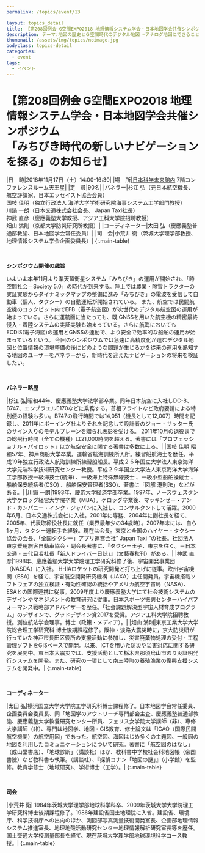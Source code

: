 ```yaml
---
permalink: /topics/event/13

layout: topics_detail
title: 【第208回例会 G空間EXPO2018 地理情報システム学会・日本地図学会共催シンポジウム<br>「みちびき時代の新しいナビゲーションを探る」のお知らせ】
description: テーマ:地図の歴史とＧ空間時代のデジタル地図 ―アナログ地図にできること、デジタル地図がすべきこと―
thumbnail: /assets/img/topics/noimage.jpg
bodyclass: topics-detail
categories:
  - event
tags:
  - イベント
---
```


# 【第208回例会 G空間EXPO2018 地理情報システム学会・日本地図学会共催シンポジウム<br>「みちびき時代の新しいナビゲーションを探る」のお知らせ】

|日　時|2018年11月17日（土）14:00-16:30|
|場　所|[日本科学未来館内](http://www.g-expo.jp/access/) 7階コンファレンスルーム天王星|
|定　員|90名|
|パネラー|杉江 弘（元日本航空機長、航空評論家、日本エッセイスト協会会員）<br>国枝 佳明（独立行政法人 海洋大学学術研究院海事システム工学部門教授）<br>川鍋 一朗（日本交通株式会社会長、 Japan Taxi社長）<br>神武 直彦（慶應義塾大学教授、アジア工科大学院招聘教授）<br>畑山 満則（京都大学防災研究所教授）|
|コーディネーター|太田 弘（慶應義塾普通部教諭、日本地図学会常任委員）|
|司　会|小荒井 衛（茨城大学理学部教授、地理情報システム学会企画委員長）|
{:.main-table}

<br>

**シンポジウム開催の趣旨**

いよいよ本年11月より準天頂衛星システム「みちびき」の運用が開始され、「時空間社会＝Society 5.0」の時代が到来する。陸上では農業・除雪トラクターの実証実験からダイナミックマップの整備に進み「みちびき」の電波を受信して自動車（個人、タクシー）の自動運転が開始されている。 また、航空では民間航空機のコックピット内でEFB（電子航空図）が次世代のデジタル航空図の運用が始まっている。さらに運航面に当たっても、既 GNSSを用いた航空機の精密最終侵入・着陸システムの実証実験も始まっている。さらに航海においてもECDIS(電子海図)の運用とGNSSの連動で、より安全で効率的な船舶の運用が始まっているという。 今回のシンポジウムでは急速に高精度化が進むデジタル地図と位置情報の環境整備の後にどのような問題が生じるかを従来の運用を熟知する地図のユーザーをパネラーから、新時代を迎えたナビゲーションの将来を検証したい。

<br>

**パネラー略歴**

|杉江 弘|昭和44年、慶應義塾大学法学部卒業。同年日本航空に入社しDC-8、B747、エンブラエルE170などに乗務する。首相フライトなど政府要請による特別便の経験も多い。B747の飛行時間では14,051（機長として12,007）時間を記録し、2011年にボーイング社よりそれを記念して設計者のジョー・サッター氏のサイン入りのモデルプレーンを贈られ表彰を受ける。 2011年10月の退役までの総飛行時間（全ての機種）は21,000時間を超える。著書には「プロフェッショナル・パイロット」ほか航空安全に関する著書は多数に上る。|
|国枝 佳明|昭和57年、神戸商船大学卒業。運輸省航海訓練所入所。練習船航海士を歴任。平成19年独立行政法人航海訓練所練習船船長。平成２６年国立大学法人東京海洋大学先端科学技術研究センター教授。平成２９年国立大学法人東京海洋大学海洋工学部教授一級海技士(航海) 、一級海上特殊無線技士 、一級小型船舶操縦士 、船舶保安統括者(CSO) 、船舶保安管理者(SSO)、著書に「図解 港則法」などがある。|
|川鍋 一朗|1993年、慶応大学経済学部卒業。1997年、ノースウェスタン大学ケロッグ経営大学院卒業（MBA）。ケロッグ卒業後、マッキンゼー・アンド・カンパニー・インク・ジャパンに入社し、コンサルタントして活躍。2000年6月、日本交通株式会社に入社。2001年に専務、2004年に副社長を経て、2005年、代表取締役社長に就任（業界最年少の34歳時）。2007年末には、自ら1ヶ月、タクシー運転手を経験。現在は会長。東京と全国のハイヤー・タクシー協会の会長、「全国タクシー」アプリ運営会社” Japan Taxi ”の社長。社団法人東京乗用旅客自動車協会・副会長著書に、『タクシー王子、東京を往く。－日本交通・三代目若社長「新人ドライバー日誌」』（文藝春秋刊）がある。|
|神武 直彦|1998年、慶應義塾大学大学院理工学研究科修了後、宇宙開発事業団（NASDA）に入社。 H-ⅡAロケットの研究開発と打ち上げに従事。欧州宇宙機関（ESA）を経て、宇宙航空開発研究機構（JAXA）主任開発員。宇宙機搭載ソフトウェアの独立検証・有効性確認の統括やアメリカ航空宇宙局（NASA）、ESAとの国際連携に従事。2009年度より慶應義塾大学にて社会技術システムのデザインやマネジメントの教育研究に従事。日本スポーツ振興センターハイパフォーマンス戦略部アドバイザーを歴任。「社会課題解決型宇宙人材育成プログラム」のデザインで、グッドデザイン賞2017を受賞。アジア工科大学院招聘教授。測位航法学会理事。博士（政策・メディア）。|
|畑山 満則|東京工業大学大学院総合理工学研究科 博士後期課程修了。阪神・淡路大震災時に，京大防災研が行っていた神戸市長田区役所の支援活動に参加し、災害廃棄物処理の受付・工程管理ソフトをGISベースで開発。以来、ICTを用いた防災や災害対応に関する研究を展開中。東日本大震災では、支援活動として栃木県那須烏山市のり災証明発行システムを開発。また、研究の一環として南三陸町の養殖漁業の復興支援システムを開発中。|
{:.main-table}

<br>

**コーディネーター**

|太田 弘|横浜国立大学大学院工学研究科博士課程修了。日本地図学会常任委員、企画委員会委員長、同「地図学のアウトリーチ専門部会主査、慶應義塾普通部教諭、慶應義塾大学教養研究センター所員、フェリス女学院大学講師（非）、専修大学講師（非）、専門は地図学、地図・GIS教育、修士論文は「ICAO（国際民間航空機関）の航空用図」であった。航空図、海図はじめ多くの主題図、一般図の地図を利用したコミュニケーションについて研究。著書に「航空図のはなし」（成山堂書店）、「地球診断」（講談社）ほか、教科書中学校社会科地図帳（帝国書院）など教科書も執筆。（講談社）、『探偵コナン「地図の謎」』（小学館）を監修。教育学修士（地域研究）、学術博士（工学）。|
{:.main-table}

<br>

**司会**

|小荒井 衛| 1984年茨城大学理学部地球科学科卒、2009年茨城大学大学院理工学研究科博士後期課程修了。1986年建設省国土地理院に入省。建設省、環境庁、科学技術庁への出向のほか、測図部写真測量技術開発室長、企画部地理情報システム推進室長、地理地殻活動研究センター地理情報解析研究室長等を歴任。国土交通大学校測量部長を経て、現在茨城大学理学部地球環境科学コース教授。|
{:.main-table}

